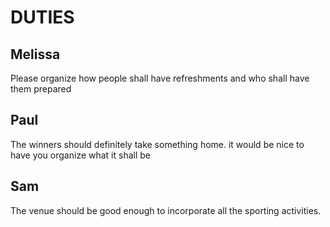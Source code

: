 # DUTIES

## Melissa

Please organize how people shall have refreshments and who shall have them prepared

## Paul

The winners should definitely take something home. it would be nice to have you organize what it shall be

## Sam

The venue should be good enough to incorporate all the sporting activities.
